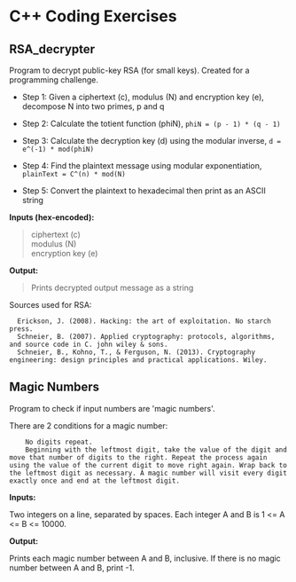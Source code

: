 # C++ Coding Exercises

## RSA_decrypter

Program to decrypt public-key RSA (for small keys). Created for a programming challenge.
  
- Step 1: Given a ciphertext (c), modulus (N) and encryption key (e), decompose N into two primes, p and q
          
- Step 2: Calculate the totient function (phiN), `phiN = (p - 1) * (q - 1)`

- Step 3: Calculate the decryption key (d) using the modular inverse, `d = e^(-1) * mod(phiN)`

- Step 4: Find the plaintext message using modular exponentiation, `plainText = C^(n) * mod(N)`

- Step 5: Convert the plaintext to hexadecimal then print as an ASCII string


**Inputs (hex-encoded):**
    
>ciphertext (c) <br />
>modulus (N) <br />
>encryption key (e) <br />

**Output:**
>Prints decrypted output message as a string

Sources used for RSA:
```
  Erickson, J. (2008). Hacking: the art of exploitation. No starch press.
  Schneier, B. (2007). Applied cryptography: protocols, algorithms, and source code in C. john wiley & sons.
  Schneier, B., Kohno, T., & Ferguson, N. (2013). Cryptography engineering: design principles and practical applications. Wiley.
```
## Magic Numbers

Program to check if input numbers are 'magic numbers'.

There are 2 conditions for a magic number:
```
    No digits repeat.
    Beginning with the leftmost digit, take the value of the digit and move that number of digits to the right. Repeat the process again using the value of the current digit to move right again. Wrap back to the leftmost digit as necessary. A magic number will visit every digit exactly once and end at the leftmost digit.
```

**Inputs:**

Two integers on a line, separated by spaces. Each integer A and B is 1 <= A <= B <= 10000.

**Output:**

Prints each magic number between A and B, inclusive. If there is no magic number between A and B, print -1.
